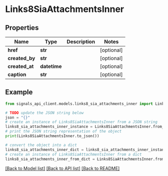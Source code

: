 # Links8SiaAttachmentsInner


## Properties

Name | Type | Description | Notes
------------ | ------------- | ------------- | -------------
**href** | **str** |  | [optional] 
**created_by** | **str** |  | [optional] 
**created_at** | **datetime** |  | [optional] 
**caption** | **str** |  | [optional] 

## Example

```python
from signals_api_client.models.links8_sia_attachments_inner import Links8SiaAttachmentsInner

# TODO update the JSON string below
json = "{}"
# create an instance of Links8SiaAttachmentsInner from a JSON string
links8_sia_attachments_inner_instance = Links8SiaAttachmentsInner.from_json(json)
# print the JSON string representation of the object
print(Links8SiaAttachmentsInner.to_json())

# convert the object into a dict
links8_sia_attachments_inner_dict = links8_sia_attachments_inner_instance.to_dict()
# create an instance of Links8SiaAttachmentsInner from a dict
links8_sia_attachments_inner_from_dict = Links8SiaAttachmentsInner.from_dict(links8_sia_attachments_inner_dict)
```
[[Back to Model list]](../README.md#documentation-for-models) [[Back to API list]](../README.md#documentation-for-api-endpoints) [[Back to README]](../README.md)


